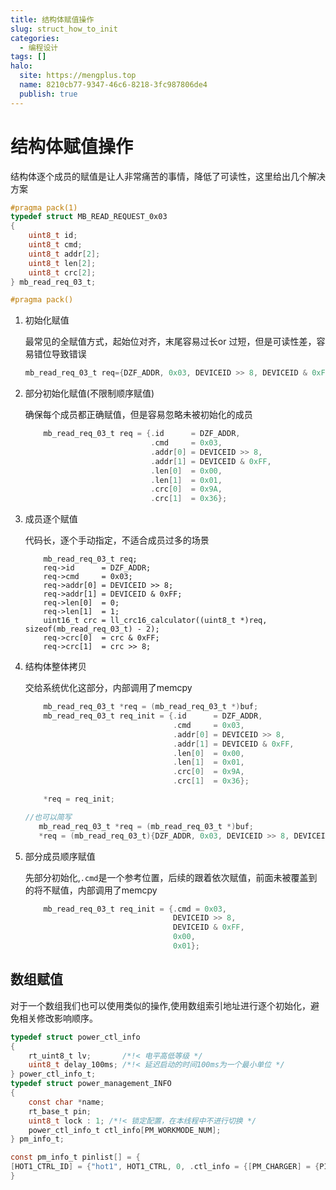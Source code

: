 ```yaml
---
title: 结构体赋值操作
slug: struct_how_to_init
categories:
  - 编程设计
tags: []
halo:
  site: https://mengplus.top
  name: 8210cb77-9347-46c6-8218-3fc987806de4
  publish: true
---
```

# 结构体赋值操作

结构体逐个成员的赋值是让人非常痛苦的事情，降低了可读性，这里给出几个解决方案

```c
#pragma pack(1)
typedef struct MB_READ_REQUEST_0x03
{
    uint8_t id;
    uint8_t cmd;
    uint8_t addr[2];
    uint8_t len[2];
    uint8_t crc[2];
} mb_read_req_03_t;

#pragma pack()
```

1. 初始化赋值

   最常见的全赋值方式，起始位对齐，末尾容易过长or 过短，但是可读性差，容易错位导致错误

   ```c
   mb_read_req_03_t req={DZF_ADDR, 0x03, DEVICEID >> 8, DEVICEID & 0xFF, 0x00, 0x01, 0x9A, 0x36};
   ```

2. 部分初始化赋值(不限制顺序赋值)

   确保每个成员都正确赋值，但是容易忽略未被初始化的成员

   ```c
       mb_read_req_03_t req = {.id      = DZF_ADDR,
                               .cmd     = 0x03,
                               .addr[0] = DEVICEID >> 8,
                               .addr[1] = DEVICEID & 0xFF,
                               .len[0]  = 0x00,
                               .len[1]  = 0x01,
                               .crc[0]  = 0x9A,
                               .crc[1]  = 0x36};
   ```

3. 成员逐个赋值

   代码长，逐个手动指定，不适合成员过多的场景

   ```
       mb_read_req_03_t req;
       req->id      = DZF_ADDR;
       req->cmd     = 0x03;
       req->addr[0] = DEVICEID >> 8;
       req->addr[1] = DEVICEID & 0xFF;
       req->len[0]  = 0;
       req->len[1]  = 1;
       uint16_t crc = ll_crc16_calculator((uint8_t *)req, sizeof(mb_read_req_03_t) - 2);
       req->crc[0]  = crc & 0xFF;
       req->crc[1]  = crc >> 8;
   ```



4. 结构体整体拷贝

   交给系统优化这部分，内部调用了memcpy

   ```c
       mb_read_req_03_t *req = (mb_read_req_03_t *)buf;
       mb_read_req_03_t req_init = {.id      = DZF_ADDR,
                                    .cmd     = 0x03,
                                    .addr[0] = DEVICEID >> 8,
                                    .addr[1] = DEVICEID & 0xFF,
                                    .len[0]  = 0x00,
                                    .len[1]  = 0x01,
                                    .crc[0]  = 0x9A,
                                    .crc[1]  = 0x36};

       *req = req_init;

   //也可以简写
      mb_read_req_03_t *req = (mb_read_req_03_t *)buf;
      *req = (mb_read_req_03_t){DZF_ADDR, 0x03, DEVICEID >> 8, DEVICEID & 0xFF, 0x00, 0x01, 0x9A, 0x36};

   ```

5. 部分成员顺序赋值

   先部分初始化,`.cmd`是一个参考位置，后续的跟着依次赋值，前面未被覆盖到的将不赋值，内部调用了memcpy

   ```c
       mb_read_req_03_t req_init = {.cmd = 0x03,
                                    DEVICEID >> 8,
                                    DEVICEID & 0xFF,
                                    0x00,
                                    0x01};
   ```

## 数组赋值

对于一个数组我们也可以使用类似的操作,使用数组索引地址进行逐个初始化，避免相关修改影响顺序。

```c
typedef struct power_ctl_info
{
    rt_uint8_t lv;       /*!< 电平高低等级 */
    uint8_t delay_100ms; /*!< 延迟启动的时间100ms为一个最小单位 */
} power_ctl_info_t;
typedef struct power_management_INFO
{
    const char *name;
    rt_base_t pin;
    uint8_t lock : 1; /*!< 锁定配置，在本线程中不进行切换 */
    power_ctl_info_t ctl_info[PM_WORKMODE_NUM];
} pm_info_t;

const pm_info_t pinlist[] = {
[HOT1_CTRL_ID] = {"hot1", HOT1_CTRL, 0, .ctl_info = {[PM_CHARGER] = {PIN_LOW, 0}, [PM_STARTUP] = {PIN_HIGH, 10}, [PM_IDLE] = {PIN_HIGH, 0}, [PM_SLEEP] = {PIN_HIGH, 0}, [PM_SHUTDOWN] = {PIN_LOW, 0}, [PM_GET_GAS] = {PIN_HIGH, 0}, [PM_MEASURE] = {PIN_HIGH, 0}}}
}
```

